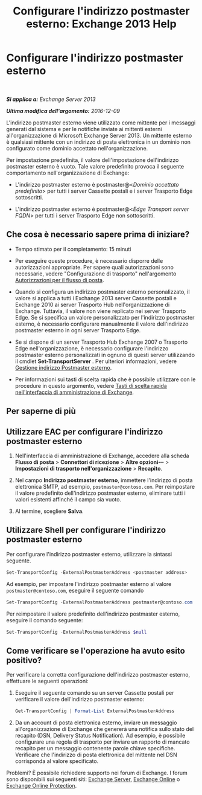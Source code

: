 ﻿---
title: "Configurare l'indirizzo postmaster esterno: Exchange 2013 Help"
TOCTitle: Configurare l'indirizzo postmaster esterno
ms:assetid: 6b0c8675-3238-462d-8973-b52305fb90d2
ms:mtpsurl: https://technet.microsoft.com/it-it/library/Bb430765(v=EXCHG.150)
ms:contentKeyID: 52063106
ms.date: 05/22/2018
mtps_version: v=EXCHG.150
ms.translationtype: MT
---

# Configurare l'indirizzo postmaster esterno

 

_**Si applica a:** Exchange Server 2013_

_**Ultima modifica dell'argomento:** 2016-12-09_

L'indirizzo postmaster esterno viene utilizzato come mittente per i messaggi generati dal sistema e per le notifiche inviate ai mittenti esterni all'organizzazione di Microsoft Exchange Server 2013. Un mittente esterno è qualsiasi mittente con un indirizzo di posta elettronica in un dominio non configurato come dominio accettato nell'organizzazione.

Per impostazione predefinita, il valore dell'impostazione dell'indirizzo postmaster esterno è vuoto. Tale valore predefinito provoca il seguente comportamento nell'organizzazione di Exchange:

  - L'indirizzo postmaster esterno è postmaster@\<*Dominio accettato predefinito*\> per tutti i server Cassette postali e i server Trasporto Edge sottoscritti.

  - L'indirizzo postmaster esterno è postmaster@\<*Edge Transport server FQDN*\> per tutti i server Trasporto Edge non sottoscritti.

## Che cosa è necessario sapere prima di iniziare?

  - Tempo stimato per il completamento: 15 minuti

  - Per eseguire queste procedure, è necessario disporre delle autorizzazioni appropriate. Per sapere quali autorizzazioni sono necessarie, vedere "Configurazione di trasporto" nell'argomento [Autorizzazioni per il flusso di posta](mail-flow-permissions-exchange-2013-help.md).

  - Quando si configura un indirizzo postmaster esterno personalizzato, il valore si applica a tutti i Exchange 2013 server Cassette postali e Exchange 2010 ai server Trasporto Hub nell'organizzazione di Exchange. Tuttavia, il valore non viene replicato nei server Trasporto Edge. Se si specifica un valore personalizzato per l'indirizzo postmaster esterno, è necessario configurare manualmente il valore dell'indirizzo postmaster esterno in ogni server Trasporto Edge.

  - Se si dispone di un server Trasporto Hub Exchange 2007 o Trasporto Edge nell'organizzazione, è necessario configurare l'indirizzo postmaster esterno personalizzati in ognuno di questi server utilizzando il cmdlet **Set-TransportServer** . Per ulteriori informazioni, vedere [Gestione indirizzo Postmaster esterno](https://go.microsoft.com/fwlink/?linkid=279922).

  - Per informazioni sui tasti di scelta rapida che è possibile utilizzare con le procedure in questo argomento, vedere [Tasti di scelta rapida nell'interfaccia di amministrazione di Exchange](keyboard-shortcuts-in-the-exchange-admin-center-exchange-online-protection-help.md).

## Per saperne di più

## Utilizzare EAC per configurare l'indirizzo postmaster esterno

1.  Nell'interfaccia di amministrazione di Exchange, accedere alla scheda **Flusso di posta** \> **Connettori di ricezione** \> **Altre opzioni**![Icona Ulteriori opzioni](images/JJ150550.5381819e-3b21-4873-8714-e9b956290b28(EXCHG.150).gif "Icona Ulteriori opzioni") \> **Impostazioni di trasporto nell'organizzazione** \> **Recapito**.

2.  Nel campo **Indirizzo postmaster esterno**, immettere l'indirizzo di posta elettronica SMTP, ad esempio, `postmaster@contoso.com`. Per reimpostare il valore predefinito dell'indirizzo postmaster esterno, eliminare tutti i valori esistenti affinché il campo sia vuoto.

3.  Al termine, scegliere **Salva**.

## Utilizzare Shell per configurare l'indirizzo postmaster esterno

Per configurare l'indirizzo postmaster esterno, utilizzare la sintassi seguente.

```powershell
Set-TransportConfig -ExternalPostmasterAddress <postmaster address>
```

Ad esempio, per impostare l'indirizzo postmaster esterno al valore `postmaster@contoso.com`, eseguire il seguente comando

```powershell
Set-TransportConfig -ExternalPostmasterAddress postmaster@contoso.com
```

Per reimpostare il valore predefinito dell'indirizzo postmaster esterno, eseguire il comando seguente:

```powershell
Set-TransportConfig -ExternalPostmasterAddress $null
```

## Come verificare se l'operazione ha avuto esito positivo?

Per verificare la corretta configurazione dell'indirizzo postmaster esterno, effettuare le seguenti operazioni:

1.  Eseguire il seguente comando su un server Cassette postali per verificare il valore dell'indirizzo postmaster esterno:
    
    ```powershell
    Get-TransportConfig | Format-List ExternalPostmasterAddress
    ```

2.  Da un account di posta elettronica esterno, inviare un messaggio all'organizzazione di Exchange che genererà una notifica sullo stato del recapito (DSN, Delivery Status Notification). Ad esempio, è possibile configurare una regola di trasporto per inviare un rapporto di mancato recapito per un messaggio contenente parole chiave specifiche. Verificare che l'indirizzo di posta elettronica del mittente nel DSN corrisponda al valore specificato.

Problemi? È possibile richiedere supporto nei forum di Exchange. I forum sono disponibili sui seguenti siti: [Exchange Server](https://go.microsoft.com/fwlink/p/?linkid=60612), [Exchange Online](https://go.microsoft.com/fwlink/p/?linkid=267542) o [Exchange Online Protection](https://go.microsoft.com/fwlink/p/?linkid=285351).

